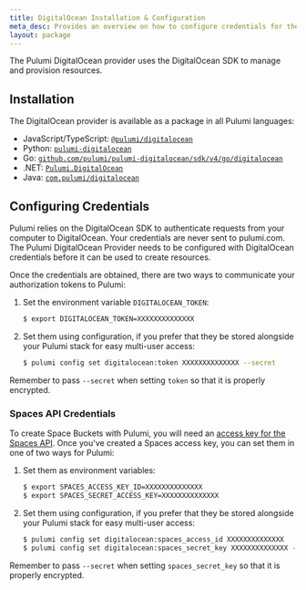 ```yaml
---
title: DigitalOcean Installation & Configuration
meta_desc: Provides an overview on how to configure credentials for the Pulumi DigitalOcean Provider.
layout: package
---
```


The Pulumi DigitalOcean provider uses the DigitalOcean SDK to manage and provision resources.

## Installation

The DigitalOcean provider is available as a package in all Pulumi languages:

* JavaScript/TypeScript: [`@pulumi/digitalocean`](https://www.npmjs.com/package/@pulumi/digitalocean)
* Python: [`pulumi-digitalocean`](https://pypi.org/project/pulumi-digitalocean/)
* Go: [`github.com/pulumi/pulumi-digitalocean/sdk/v4/go/digitalocean`](https://github.com/pulumi/pulumi-digitalocean)
* .NET: [`Pulumi.DigitalOcean`](https://www.nuget.org/packages/Pulumi.DigitalOcean)
* Java: [`com.pulumi/digitalocean`](https://central.sonatype.com/artifact/com.pulumi/digitalocean)

## Configuring Credentials

Pulumi relies on the DigitalOcean SDK to authenticate requests from your computer to DigitalOcean. Your credentials are never sent
to pulumi.com. The Pulumi DigitalOcean Provider needs to be configured with DigitalOcean credentials
before it can be used to create resources.

Once the credentials are obtained, there are two ways to communicate your authorization tokens to Pulumi:

1. Set the environment variable `DIGITALOCEAN_TOKEN`:

    ```bash
    $ export DIGITALOCEAN_TOKEN=XXXXXXXXXXXXXX
    ```

2. Set them using configuration, if you prefer that they be stored alongside your Pulumi stack for easy multi-user access:

    ```bash
    $ pulumi config set digitalocean:token XXXXXXXXXXXXXX --secret
    ```

Remember to pass `--secret` when setting `token` so that it is properly encrypted.

### Spaces API Credentials

To create Space Buckets with Pulumi, you will need an [access key for the Spaces API](https://www.digitalocean.com/community/tutorials/how-to-create-a-digitalocean-space-and-api-key#creating-an-access-key). Once you've created a Spaces access key, you can set them in one
of two ways for Pulumi:

1. Set them as environment variables:

    ```bash
    $ export SPACES_ACCESS_KEY_ID=XXXXXXXXXXXXXX
    $ export SPACES_SECRET_ACCESS_KEY=XXXXXXXXXXXXXX
    ```

2. Set them using configuration, if you prefer that they be stored alongside your Pulumi stack for easy multi-user access:

    ```bash
    $ pulumi config set digitalocean:spaces_access_id XXXXXXXXXXXXXX
    $ pulumi config set digitalocean:spaces_secret_key XXXXXXXXXXXXXX --secret
    ```

Remember to pass `--secret` when setting `spaces_secret_key` so that it is properly encrypted.
